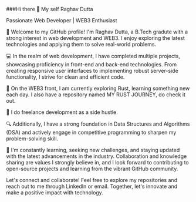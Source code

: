 ###Hi there 👋
My self Raghav Dutta

Passionate Web Developer | WEB3 Enthusiast

👋 Welcome to my GitHub profile! I'm Raghav Dutta, a B.Tech gradute with a strong interest in web development and WEB3. I enjoy exploring the latest technologies and applying them to solve real-world problems.

💻 In the realm of web development, I have completed multiple projects, showcasing proficiency in front-end and back-end technologies. From creating responsive user interfaces to implementing robust server-side functionality, I strive for clean and efficient code.

🧠 On the WEB3 front, I am currently exploring Rust, learning something new each day. I also have a repository named MY RUST JOURNEY, do check it out.

🚀 I do freelance development as a side hustle.

🔍 Additionally, I have a strong foundation in Data Structures and Algorithms (DSA) and actively engage in competitive programming to sharpen my problem-solving skill.

🌱 I'm constantly learning, seeking new challenges, and staying updated with the latest advancements in the industry. Collaboration and knowledge sharing are values I strongly believe in, and I look forward to contributing to open-source projects and learning from the vibrant GitHub community.

Let's connect and collaborate! Feel free to explore my repositories and reach out to me through LinkedIn or email. Together, let's innovate and make a positive impact with technology.
